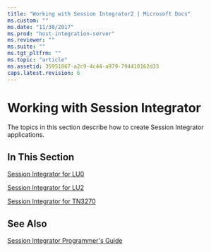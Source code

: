 ```yaml
---
title: "Working with Session Integrator2 | Microsoft Docs"
ms.custom: ""
ms.date: "11/30/2017"
ms.prod: "host-integration-server"
ms.reviewer: ""
ms.suite: ""
ms.tgt_pltfrm: ""
ms.topic: "article"
ms.assetid: 35951867-a2c9-4c44-a979-794410162d33
caps.latest.revision: 6
---
```

# Working with Session Integrator
The topics in this section describe how to create Session Integrator applications.  
  
## In This Section  
 [Session Integrator for LU0](../core/session-integrator-for-lu01.md)  
  
 [Session Integrator for LU2](../core/session-integrator-for-lu22.md)  
  
 [Session Integrator for TN3270](../core/session-integrator-for-tn32702.md)  
  
## See Also  
 [Session Integrator Programmer's Guide](../core/session-integrator-programmer-s-guide1.md)